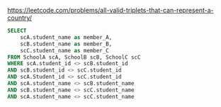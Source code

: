 https://leetcode.com/problems/all-valid-triplets-that-can-represent-a-country/

```sql
SELECT 
    scA.student_name as member_A, 
    scB.student_name as member_B, 
    scC.student_name as member_C
FROM SchoolA scA, SchoolB scB, SchoolC scC
WHERE scA.student_id <> scB.student_id
AND scB.student_id <> scC.student_id
AND scA.Student_id <> scC.student_id
AND scA.student_name <> scB.student_name
AND scB.student_name <> scC.student_name
AND scA.student_name <> scC.student_name
```